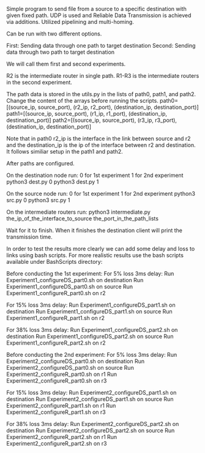 Simple program to send file from a source to a specific destination with given fixed path.
UDP is used and Reliable Data Transmission is achieved via additions. Utilized pipelining and multi-homing.


Can be run with two different options.

First: Sending data through one path to target destination
Second: Sending data through two path to target destination

We will call them first and second experiments.

R2 is the intermediate router in single path. R1-R3 is the intermediate routers in the second experiment.

The path data is stored in the utils.py in the lists of path0, path1, and path2. Change the content of the arrays before running the scripts.
path0=[(source_ip, source_port), (r2_ip, r2_port), (destination_ip, destination_port)]
path1=[(source_ip, source_port), (r1_ip, r1_port), (destination_ip, destination_port)]
path2=[(source_ip, source_port), (r3_ip, r3_port), (destination_ip, destination_port)]

Note that in path0 r2_ip is the interface in the link between source and r2 and the destination_ip is the ip of the interface between r2 and destination.
It follows similiar setup in the path1 and path2.

After paths are configured.

On the destination node run: 0 for 1st experiment 1 for 2nd experiment
python3 dest.py 0 
python3 dest.py 1

On the source node run: 0 for 1st experiment 1 for 2nd experiment
python3 src.py 0 
python3 src.py 1

On the intermediate routers run:
python3 intermediate.py the_ip_of_the_interface_to_source the_port_in_the_path_lists

Wait for it to finish. When it finishes the destination client will print the transmission time.



In order to test the results more clearly we can add some delay and loss to links using bash scripts.
For more realistic results use the bash scripts available under BashScripts directory:

Before conducting the 1st experiment:
For 5% loss 3ms delay:
Run Experiment1_configureDS_part0.sh on destination 
Run Experiment1_configureDS_part0.sh on source 
Run Experiment1_configureR_part0.sh on r2 

For 15% loss 3ms delay:
Run Experiment1_configureDS_part1.sh on destination 
Run Experiment1_configureDS_part1.sh on source 
Run Experiment1_configureR_part1.sh on r2

For 38% loss 3ms delay:
Run Experiment1_configureDS_part2.sh on destination 
Run Experiment1_configureDS_part2.sh on source 
Run Experiment1_configureR_part2.sh on r2


Before conducting the 2nd experiment:
For 5% loss 3ms delay:
Run Experiment2_configureDS_part0.sh on destination 
Run Experiment2_configureDS_part0.sh on source 
Run Experiment2_configureR_part0.sh on r1
Run Experiment2_configureR_part0.sh on r3

For 15% loss 3ms delay:
Run Experiment2_configureDS_part1.sh on destination 
Run Experiment2_configureDS_part1.sh on source 
Run Experiment2_configureR_part1.sh on r1
Run Experiment2_configureR_part1.sh on r3

For 38% loss 3ms delay:
Run Experiment2_configureDS_part2.sh on destination 
Run Experiment2_configureDS_part2.sh on source 
Run Experiment2_configureR_part2.sh on r1
Run Experiment2_configureR_part2.sh on r3

